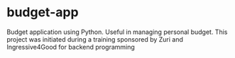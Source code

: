 # budget-app
Budget application using Python. Useful in managing personal budget.
This project was initiated during a training sponsored by Zuri and Ingressive4Good for backend programming